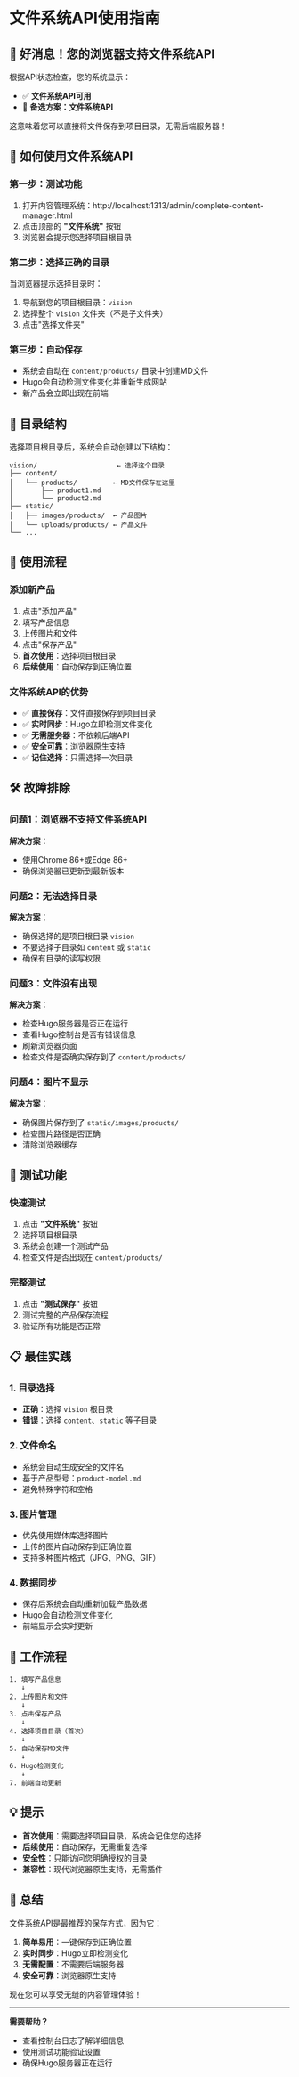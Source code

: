 # 文件系统API使用指南

## 🎉 好消息！您的浏览器支持文件系统API

根据API状态检查，您的系统显示：
- ✅ **文件系统API可用**
- 🔧 **备选方案：文件系统API**

这意味着您可以直接将文件保存到项目目录，无需后端服务器！

## 🚀 如何使用文件系统API

### 第一步：测试功能
1. 打开内容管理系统：http://localhost:1313/admin/complete-content-manager.html
2. 点击顶部的 **"文件系统"** 按钮
3. 浏览器会提示您选择项目根目录

### 第二步：选择正确的目录
当浏览器提示选择目录时：
1. 导航到您的项目根目录：`vision`
2. 选择整个 `vision` 文件夹（不是子文件夹）
3. 点击"选择文件夹"

### 第三步：自动保存
- 系统会自动在 `content/products/` 目录中创建MD文件
- Hugo会自动检测文件变化并重新生成网站
- 新产品会立即出现在前端

## 📁 目录结构

选择项目根目录后，系统会自动创建以下结构：
```
vision/                    ← 选择这个目录
├── content/
│   └── products/         ← MD文件保存在这里
│       ├── product1.md
│       └── product2.md
├── static/
│   ├── images/products/  ← 产品图片
│   └── uploads/products/ ← 产品文件
└── ...
```

## 🔧 使用流程

### 添加新产品
1. 点击"添加产品"
2. 填写产品信息
3. 上传图片和文件
4. 点击"保存产品"
5. **首次使用**：选择项目根目录
6. **后续使用**：自动保存到正确位置

### 文件系统API的优势
- ✅ **直接保存**：文件直接保存到项目目录
- ✅ **实时同步**：Hugo立即检测文件变化
- ✅ **无需服务器**：不依赖后端API
- ✅ **安全可靠**：浏览器原生支持
- ✅ **记住选择**：只需选择一次目录

## 🛠️ 故障排除

### 问题1：浏览器不支持文件系统API
**解决方案**：
- 使用Chrome 86+或Edge 86+
- 确保浏览器已更新到最新版本

### 问题2：无法选择目录
**解决方案**：
- 确保选择的是项目根目录 `vision`
- 不要选择子目录如 `content` 或 `static`
- 确保有目录的读写权限

### 问题3：文件没有出现
**解决方案**：
- 检查Hugo服务器是否正在运行
- 查看Hugo控制台是否有错误信息
- 刷新浏览器页面
- 检查文件是否确实保存到了 `content/products/`

### 问题4：图片不显示
**解决方案**：
- 确保图片保存到了 `static/images/products/`
- 检查图片路径是否正确
- 清除浏览器缓存

## 🧪 测试功能

### 快速测试
1. 点击 **"文件系统"** 按钮
2. 选择项目根目录
3. 系统会创建一个测试产品
4. 检查文件是否出现在 `content/products/`

### 完整测试
1. 点击 **"测试保存"** 按钮
2. 测试完整的产品保存流程
3. 验证所有功能是否正常

## 📋 最佳实践

### 1. 目录选择
- **正确**：选择 `vision` 根目录
- **错误**：选择 `content`、`static` 等子目录

### 2. 文件命名
- 系统会自动生成安全的文件名
- 基于产品型号：`product-model.md`
- 避免特殊字符和空格

### 3. 图片管理
- 优先使用媒体库选择图片
- 上传的图片自动保存到正确位置
- 支持多种图片格式（JPG、PNG、GIF）

### 4. 数据同步
- 保存后系统会自动重新加载产品数据
- Hugo会自动检测文件变化
- 前端显示会实时更新

## 🔄 工作流程

```
1. 填写产品信息
   ↓
2. 上传图片和文件
   ↓
3. 点击保存产品
   ↓
4. 选择项目目录（首次）
   ↓
5. 自动保存MD文件
   ↓
6. Hugo检测变化
   ↓
7. 前端自动更新
```

## 💡 提示

- **首次使用**：需要选择项目目录，系统会记住您的选择
- **后续使用**：自动保存，无需重复选择
- **安全性**：只能访问您明确授权的目录
- **兼容性**：现代浏览器原生支持，无需插件

## 🎯 总结

文件系统API是最推荐的保存方式，因为它：
1. **简单易用**：一键保存到正确位置
2. **实时同步**：Hugo立即检测变化
3. **无需配置**：不需要后端服务器
4. **安全可靠**：浏览器原生支持

现在您可以享受无缝的内容管理体验！

---

**需要帮助？**
- 查看控制台日志了解详细信息
- 使用测试功能验证设置
- 确保Hugo服务器正在运行
